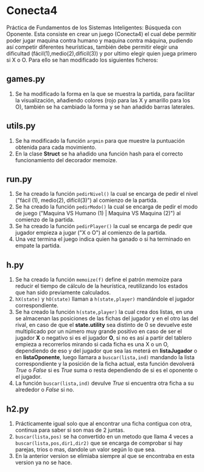 # Conecta4

Práctica de Fundamentos de los Sistemas Inteligentes: Búsqueda con Oponente.
Esta consiste en crear un juego (Conecta4) el cual debe permitir poder jugar maquina contra humano y maquina contra máquina, pudiendo así competir diferentes heurísticas, también debe permitir elegir una dificultad (fácil(1),medio(2),difícil(3)) y por ultimo elegir quien juega primero si X o O.
Para ello se han modificado los siguientes ficheros:

## games.py

1. Se ha modificado la forma en la que se muestra la partida, para facilitar la visualización, añadiendo colores (rojo para las X y amarillo para los O), también se ha cambiado la forma y se han añadido barras laterales.
	
## utils.py

1. Se ha modificado la función `argmin` para que muestre la puntuación obtenida para cada movimiento.
2. En la clase **Struct** se ha añadido una función hash para el correcto funcionamiento del decorador memoize.


## run.py

1. Se ha creado la función `pedirNivel()` la cual se encarga de pedir el nivel ("fácil (1), medio(2), difícil(3)") al comienzo de la partida.
2.	Se ha creado la función `pedirModo()` la cual se encarga de pedir el modo de juego ("Maquina VS Humano (1) | Maquina VS Maquina (2)") al comienzo de la partida.
3.	Se ha creado la función `pedirPlayer()` la cual se encarga de pedir que jugador empieza a jugar ("X o O") al comienzo de la partida.
4.	Una vez termina el juego indica quien ha ganado o si ha terminado en empate la partida.


## h.py

1. Se ha creado la función `memoize(f)` define el patrón memoize para reducir el tiempo de cálculo de la heurística, reutilizando los estados que han sido previamente calculados.
2. `hX(state)` y `hO(state)` llaman a `h(state,player)` mandándole el jugador correspondiente.
3. Se ha creado la función `h(state,player)` la cual crea dos listas, en una se almacenan las posiciones de las fichas del jugador y en el otro las del rival, en caso de que el **state.utility** sea distinto de 0 se devuelve este multiplicado por un número muy grande positivo en caso de ser el jugador **X** o negativo si es el jugador **O**, si no es así a partir del tablero empieza a recorrerlos mirando si cada ficha es una X o un O, dependiendo de eso y del jugador que sea las meterá en **listaJugador** o en **listaOponente**, luego llamara a `buscar(lista,ind)` mandando la lista correspondiente y la posición de la ficha actual, esta función devolverá *True* o *False* si es *True* suma o resta dependiendo de si es el oponente o el jugador.
4. La función `buscar(lista,ind)` devulve *True* si encuentra otra ficha a su alrededor o *False* si no.


## h2.py

1. Prácticamente igual solo que al encontrar una ficha contigua con otra, continua para saber si son mas de 2 juntas.
2. `buscar(lista,pos)` se ha convertido en un metodo que llama 4 veces a `buscar(lista,pos,dir1,dir2)` que se encarga de comprobar si hay parejas, trios o mas, dandole un valor según lo que sea.
3. En la anterior version se elimiaba siempre al que se encontraba en esta version ya no se hace.
